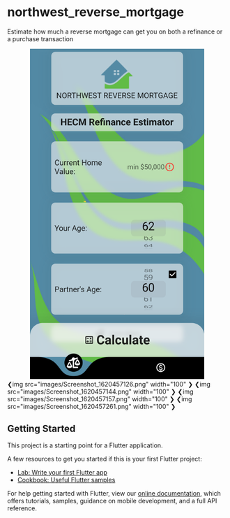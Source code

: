 # northwest_reverse_mortgage

Estimate how much a reverse mortgage can get you on both a refinance or a purchase transaction
<div align="center">
    <img src="images/Screenshot_1620457126.png" width="400px"</img> 
</div>
❮img src="images/Screenshot_1620457126.png" width="100" ❯
❮img src="images/Screenshot_1620457144.png" width="100" ❯
❮img src="images/Screenshot_1620457157.png" width="100" ❯
❮img src="images/Screenshot_1620457261.png" width="100" ❯

## Getting Started

This project is a starting point for a Flutter application.

A few resources to get you started if this is your first Flutter project:

- [Lab: Write your first Flutter app](https://flutter.dev/docs/get-started/codelab)
- [Cookbook: Useful Flutter samples](https://flutter.dev/docs/cookbook)

For help getting started with Flutter, view our
[online documentation](https://flutter.dev/docs), which offers tutorials,
samples, guidance on mobile development, and a full API reference.
